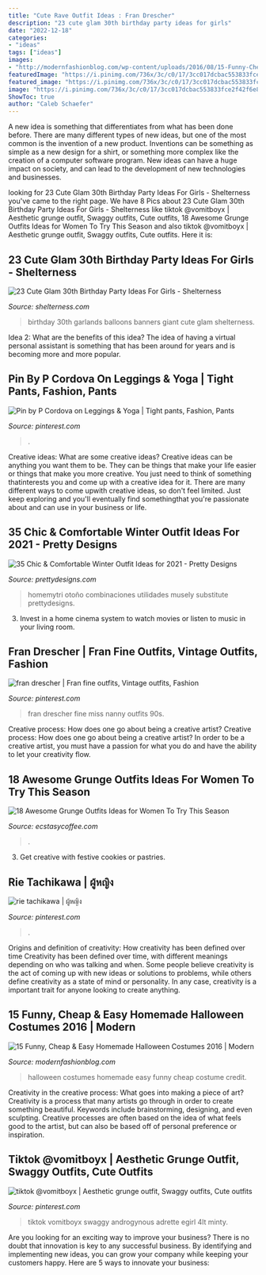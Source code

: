 ```yaml
---
title: "Cute Rave Outfit Ideas : Fran Drescher"
description: "23 cute glam 30th birthday party ideas for girls"
date: "2022-12-18"
categories:
- "ideas"
tags: ["ideas"]
images:
- "http://modernfashionblog.com/wp-content/uploads/2016/08/15-Funny-Cheap-Easy-Homemade-Halloween-Costumes-2016-9.jpg"
featuredImage: "https://i.pinimg.com/736x/3c/c0/17/3cc017dcbac553833fce2f42f6e8a7b8.jpg"
featured_image: "https://i.pinimg.com/736x/3c/c0/17/3cc017dcbac553833fce2f42f6e8a7b8.jpg"
image: "https://i.pinimg.com/736x/3c/c0/17/3cc017dcbac553833fce2f42f6e8a7b8.jpg"
ShowToc: true
author: "Caleb Schaefer"
---
```



A new idea is something that differentiates from what has been done before. There are many different types of new ideas, but one of the most common is the invention of a new product. Inventions can be something as simple as a new design for a shirt, or something more complex like the creation of a computer software program. New ideas can have a huge impact on society, and can lead to the development of new technologies and businesses.

	

		
looking for 23 Cute Glam 30th Birthday Party Ideas For Girls - Shelterness you've came to the right page. We have 8 Pics about 23 Cute Glam 30th Birthday Party Ideas For Girls - Shelterness like tiktok @vomitboyx | Aesthetic grunge outfit, Swaggy outfits, Cute outfits, 18 Awesome Grunge Outfits Ideas for Women To Try This Season and also tiktok @vomitboyx | Aesthetic grunge outfit, Swaggy outfits, Cute outfits. Here it is:
		
    
## 23 Cute Glam 30th Birthday Party Ideas For Girls - Shelterness

<img loading=lazy src="https://i.shelterness.com/2017/02/04-giant-balloons-banners-and-garlands.jpg" onerror="this.onerror=null;this.src='https://tse2.mm.bing.net/th?id=OIP.uexFYFHb_cbRifhb0lJRcQHaJ4&amp;pid=15.1';" alt="23 Cute Glam 30th Birthday Party Ideas For Girls - Shelterness">

_Source: shelterness.com_

>birthday 30th garlands balloons banners giant cute glam shelterness. 

	

Idea 2: What are the benefits of this idea?
The idea of having a virtual personal assistant is something that has been around for years and is becoming more and more popular.

    
## Pin By P Cordova On Leggings &amp; Yoga | Tight Pants, Fashion, Pants

<img loading=lazy src="https://i.pinimg.com/736x/a8/35/4b/a8354b267e28c10d62ffbc0356526334.jpg" onerror="this.onerror=null;this.src='https://tse1.mm.bing.net/th?id=OIP.Jzk7kHxzoWC9TKv7O12eIQHaPL&amp;pid=15.1';" alt="Pin by P Cordova on Leggings &amp; Yoga | Tight pants, Fashion, Pants">

_Source: pinterest.com_

>. 

	

Creative ideas: What are some creative ideas?
Creative ideas can be anything you want them to be. They can be things that make your life easier or things that make you more creative. You just need to think of something thatinterests you and come up with a creative idea for it. There are many different ways to come upwith creative ideas, so don't feel limited. Just keep exploring and you'll eventually find somethingthat you're passionate about and can use in your business or life.

    
## 35 Chic &amp; Comfortable Winter Outfit Ideas For 2021 - Pretty Designs

<img loading=lazy src="https://www.prettydesigns.com/wp-content/uploads/2017/12/35-chic-comfortable-winter-outfit-ideas-for-2018-10.jpg" onerror="this.onerror=null;this.src='https://tse2.mm.bing.net/th?id=OIP.uEdxRsIEmEOfxNnXkboCtAHaHa&amp;pid=15.1';" alt="35 Chic &amp; Comfortable Winter Outfit Ideas for 2021 - Pretty Designs">

_Source: prettydesigns.com_

>homemytri otoño combinaciones utilidades musely substitute prettydesigns. 

	

3. Invest in a home cinema system to watch movies or listen to music in your living room.

    
## Fran Drescher | Fran Fine Outfits, Vintage Outfits, Fashion

<img loading=lazy src="https://i.pinimg.com/736x/4e/93/a7/4e93a7c1185ba0565a55581c67fb1e31--fran-drescher-celebs.jpg" onerror="this.onerror=null;this.src='https://tse2.mm.bing.net/th?id=OIP.IB3yOPw57NtoQ2ddj8pzHwAAAA&amp;pid=15.1';" alt="fran drescher | Fran fine outfits, Vintage outfits, Fashion">

_Source: pinterest.com_

>fran drescher fine miss nanny outfits 90s. 

	

Creative process: How does one go about being a creative artist?
Creative process: How does one go about being a creative artist?
In order to be a creative artist, you must have a passion for what you do and have the ability to let your creativity flow.

    
## 18 Awesome Grunge Outfits Ideas For Women To Try This Season

<img loading=lazy src="https://i0.wp.com/www.ecstasycoffee.com/wp-content/uploads/2016/09/I-don’t-trust-me-either.jpg?resize=370%2C750" onerror="this.onerror=null;this.src='https://tse3.mm.bing.net/th?id=OIP.RSICCnLFroqo9FcPJ_WQzwAAAA&amp;pid=15.1';" alt="18 Awesome Grunge Outfits Ideas for Women To Try This Season">

_Source: ecstasycoffee.com_

>. 

	

3. Get creative with festive cookies or pastries.

    
## Rie Tachikawa | ผู้หญิง

<img loading=lazy src="https://i.pinimg.com/736x/3c/c0/17/3cc017dcbac553833fce2f42f6e8a7b8.jpg" onerror="this.onerror=null;this.src='https://tse3.mm.bing.net/th?id=OIP.xUK6kO7GyA3YSwYutuHsaAHaJ3&amp;pid=15.1';" alt="rie tachikawa | ผู้หญิง">

_Source: pinterest.com_

>. 

	

Origins and definition of creativity: How creativity has been defined over time
Creativity has been defined over time, with different meanings depending on who was talking and when. Some people believe creativity is the act of coming up with new ideas or solutions to problems, while others define creativity as a state of mind or personality. In any case, creativity is a important trait for anyone looking to create anything.

    
## 15 Funny, Cheap &amp; Easy Homemade Halloween Costumes 2016 | Modern

<img loading=lazy src="http://modernfashionblog.com/wp-content/uploads/2016/08/15-Funny-Cheap-Easy-Homemade-Halloween-Costumes-2016-9.jpg" onerror="this.onerror=null;this.src='https://tse4.mm.bing.net/th?id=OIP.twPQmTTN4WO_DL2iCh-PxQHaM0&amp;pid=15.1';" alt="15 Funny, Cheap &amp; Easy Homemade Halloween Costumes 2016 | Modern">

_Source: modernfashionblog.com_

>halloween costumes homemade easy funny cheap costume credit. 

	

Creativity in the creative process: What goes into making a piece of art?
Creativity is a process that many artists go through in order to create something beautiful. Keywords include brainstorming, designing, and even sculpting. Creative processes are often based on the idea of what feels good to the artist, but can also be based off of personal preference or inspiration.

    
## Tiktok @vomitboyx | Aesthetic Grunge Outfit, Swaggy Outfits, Cute Outfits

<img loading=lazy src="https://i.pinimg.com/736x/5d/d0/b3/5dd0b36592e29a88186c00929c861027.jpg" onerror="this.onerror=null;this.src='https://tse4.mm.bing.net/th?id=OIP.lUrLV71GetEGtO4Vu8T58wHaKt&amp;pid=15.1';" alt="tiktok @vomitboyx | Aesthetic grunge outfit, Swaggy outfits, Cute outfits">

_Source: pinterest.com_

>tiktok vomitboyx swaggy androgynous adrette egirl 4lt minty. 

	

Are you looking for an exciting way to improve your business? There is no doubt that innovation is key to any successful business. By identifying and implementing new ideas, you can grow your company while keeping your customers happy. Here are 5 ways to innovate your business: 

